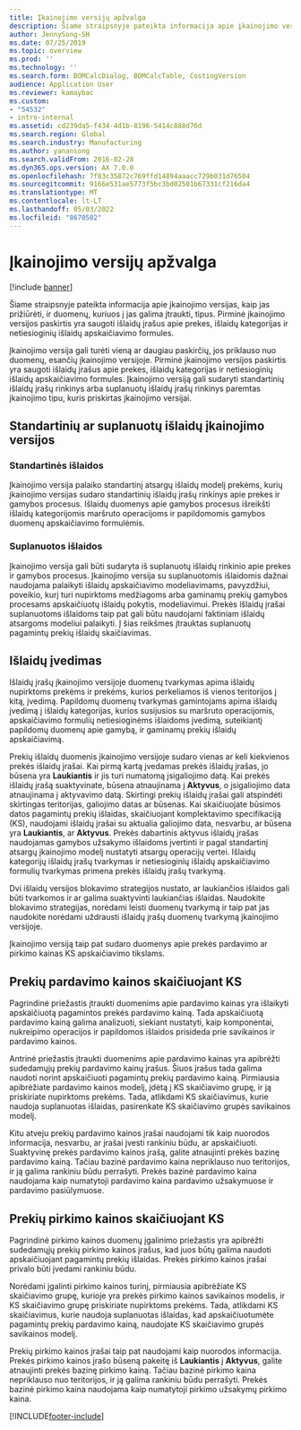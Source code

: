 ```yaml
---
title: Įkainojimo versijų apžvalga
description: Šiame straipsnyje pateikta informacija apie įkainojimo versijas, kaip jas prižiūrėti, ir duomenų, kuriuos į jas galima įtraukti, tipus. Pirminė įkainojimo versijos paskirtis yra saugoti išlaidų įrašus apie prekes, išlaidų kategorijas ir netiesioginių išlaidų apskaičiavimo formules.
author: JennySong-SH
ms.date: 07/25/2019
ms.topic: overview
ms.prod: ''
ms.technology: ''
ms.search.form: BOMCalcDialog, BOMCalcTable, CostingVersion
audience: Application User
ms.reviewer: kamaybac
ms.custom:
- "54532"
- intro-internal
ms.assetid: cd239da5-f434-4d1b-8196-5414c888d76d
ms.search.region: Global
ms.search.industry: Manufacturing
ms.author: yanansong
ms.search.validFrom: 2016-02-28
ms.dyn365.ops.version: AX 7.0.0
ms.openlocfilehash: 7f83c35872c769ffd14894aaacc729b031d76504
ms.sourcegitcommit: 9166e531ae5773f5bc3bd02501b67331cf216da4
ms.translationtype: MT
ms.contentlocale: lt-LT
ms.lasthandoff: 05/03/2022
ms.locfileid: "8670502"
---
```

# <a name="costing-versions-overview"></a>Įkainojimo versijų apžvalga

[!include [banner](../includes/banner.md)]

Šiame straipsnyje pateikta informacija apie įkainojimo versijas, kaip jas prižiūrėti, ir duomenų, kuriuos į jas galima įtraukti, tipus. Pirminė įkainojimo versijos paskirtis yra saugoti išlaidų įrašus apie prekes, išlaidų kategorijas ir netiesioginių išlaidų apskaičiavimo formules.

Įkainojimo versija gali turėti vieną ar daugiau paskirčių, jos priklauso nuo duomenų, esančių įkainojimo versijoje. Pirminė įkainojimo versijos paskirtis yra saugoti išlaidų įrašus apie prekes, išlaidų kategorijas ir netiesioginių išlaidų apskaičiavimo formules. Įkainojimo versiją gali sudaryti standartinių išlaidų įrašų rinkinys arba suplanuotų išlaidų įrašų rinkinys paremtas įkainojimo tipu, kuris priskirtas įkainojimo versijai.

## <a name="costing-versions-for-standard-or-planned-costs"></a>Standartinių ar suplanuotų išlaidų įkainojimo versijos
### <a name="standard-costs"></a>Standartinės išlaidos

Įkainojimo versija palaiko standartinį atsargų išlaidų modelį prekėms, kurių įkainojimo versijas sudaro standartinių išlaidų įrašų rinkinys apie prekes ir gamybos procesus. Išlaidų duomenys apie gamybos procesus išreikšti išlaidų kategorijomis maršruto operacijoms ir papildomomis gamybos duomenų apskaičiavimo formulėmis.

### <a name="planned-costs"></a>Suplanuotos išlaidos

Įkainojimo versija gali būti sudaryta iš suplanuotų išlaidų rinkinio apie prekes ir gamybos procesus. Įkainojimo versija su suplanuotomis išlaidomis dažnai naudojama palaikyti išlaidų apskaičiavimo modeliavimams, pavyzdžiui, poveikio, kurį turi nupirktoms medžiagoms arba gaminamų prekių gamybos procesams apskaičiuotų išlaidų pokytis, modeliavimui. Prekės išlaidų įrašai suplanuotoms išlaidoms taip pat gali būtu naudojami faktiniam išlaidų atsargoms modeliui palaikyti. Į šias reikšmes įtrauktas suplanuotų pagamintų prekių išlaidų skaičiavimas.

## <a name="entering-costs"></a>Išlaidų įvedimas
Išlaidų įrašų įkainojimo versijoje duomenų tvarkymas apima išlaidų nupirktoms prekėms ir prekėms, kurios perkeliamos iš vienos teritorijos į kitą, įvedimą. Papildomų duomenų tvarkymas gamintojams apima išlaidų įvedimą į išlaidų kategorijas, kurios susijusios su maršruto operacijomis, apskaičiavimo formulių netiesioginėms išlaidoms įvedimą, suteikiantį papildomų duomenų apie gamybą, ir gaminamų prekių išlaidų apskaičiavimą. 

Prekių išlaidų duomenis įkainojimo versijoje sudaro vienas ar keli kiekvienos prekės išlaidų įrašai. Kai pirmą kartą įvedamas prekės išlaidų įrašas, jo būsena yra **Laukiantis** ir jis turi numatomą įsigaliojimo datą. Kai prekės išlaidų įrašą suaktyvinate, būsena atnaujinama į **Aktyvus**, o įsigaliojimo data atnaujinama į aktyvavimo datą. Skirtingi prekių išlaidų įrašai gali atspindėti skirtingas teritorijas, galiojimo datas ar būsenas. Kai skaičiuojate būsimos datos pagamintų prekių išlaidas, skaičiuojant komplektavimo specifikaciją (KS), naudojami išlaidų įrašai su aktualia galiojimo data, nesvarbu, ar būsena yra **Laukiantis**, ar **Aktyvus**. Prekės dabartinis aktyvus išlaidų įrašas naudojamas gamybos užsakymo išlaidoms įvertinti ir pagal standartinį atsargų įkainojimo modelį nustatyti atsargų operacijų vertei. Išlaidų kategorijų išlaidų įrašų tvarkymas ir netiesioginių išlaidų apskaičiavimo formulių tvarkymas primena prekės išlaidų įrašų tvarkymą. 

Dvi išlaidų versijos blokavimo strategijos nustato, ar laukiančios išlaidos gali būti tvarkomos ir ar galima suaktyvinti laukiančias išlaidas. Naudokite blokavimo strategijas, norėdami leisti duomenų tvarkymą ir taip pat jas naudokite norėdami uždrausti išlaidų įrašų duomenų tvarkymą įkainojimo versijoje. 

Įkainojimo versiją taip pat sudaro duomenys apie prekės pardavimo ar pirkimo kainas KS apskaičiavimo tikslams.

## <a name="item-sales-prices-for-bom-calculations"></a>Prekių pardavimo kainos skaičiuojant KS
Pagrindinė priežastis įtraukti duomenims apie pardavimo kainas yra išlaikyti apskaičiuotą pagamintos prekės pardavimo kainą. Tada apskaičiuotą pardavimo kainą galima analizuoti, siekiant nustatyti, kaip komponentai, nukreipimo operacijos ir papildomos išlaidos prisideda prie savikainos ir pardavimo kainos. 

Antrinė priežastis įtraukti duomenims apie pardavimo kainas yra apibrėžti sudedamųjų prekių pardavimo kainų įrašus. Šiuos įrašus tada galima naudoti norint apskaičiuoti pagamintų prekių pardavimo kainą. Pirmiausia apibrėžiate pardavimo kainos modelį, įdėtą į KS skaičiavimo grupę, ir ją priskiriate nupirktoms prekėms. Tada, atlikdami KS skaičiavimus, kurie naudoja suplanuotas išlaidas, pasirenkate KS skaičiavimo grupės savikainos modelį. 

Kitu atveju prekių pardavimo kainos įrašai naudojami tik kaip nuorodos informacija, nesvarbu, ar įrašai įvesti rankiniu būdu, ar apskaičiuoti. Suaktyvinę prekės pardavimo kainos įrašą, galite atnaujinti prekės bazinę pardavimo kainą. Tačiau bazinė pardavimo kaina nepriklauso nuo teritorijos, ir ją galima rankiniu būdu perrašyti. Prekės bazinė pardavimo kaina naudojama kaip numatytoji pardavimo kaina pardavimo užsakymuose ir pardavimo pasiūlymuose.

## <a name="item-purchase-prices-for-bom-calculations"></a>Prekių pirkimo kainos skaičiuojant KS
Pagrindinė pirkimo kainos duomenų įgalinimo priežastis yra apibrėžti sudedamųjų prekių pirkimo kainos įrašus, kad juos būtų galima naudoti apskaičiuojant pagamintų prekių išlaidas. Prekės pirkimo kainos įrašai privalo būti įvedami rankiniu būdu. 

Norėdami įgalinti pirkimo kainos turinį, pirmiausia apibrėžiate KS skaičiavimo grupę, kurioje yra prekės pirkimo kainos savikainos modelis, ir KS skaičiavimo grupę priskiriate nupirktoms prekėms. Tada, atlikdami KS skaičiavimus, kurie naudoja suplanuotas išlaidas, kad apskaičiuotumėte pagamintų prekių pardavimo kainą, naudojate KS skaičiavimo grupės savikainos modelį. 

Prekių pirkimo kainos įrašai taip pat naudojami kaip nuorodos informacija. Prekės pirkimo kainos įrašo būseną pakeitę iš **Laukiantis** į **Aktyvus**, galite atnaujinti prekės bazinę pirkimo kainą. Tačiau bazinė pirkimo kaina nepriklauso nuo teritorijos, ir ją galima rankiniu būdu perrašyti. Prekės bazinė pirkimo kaina naudojama kaip numatytoji pirkimo užsakymų pirkimo kaina.





[!INCLUDE[footer-include](../../includes/footer-banner.md)]